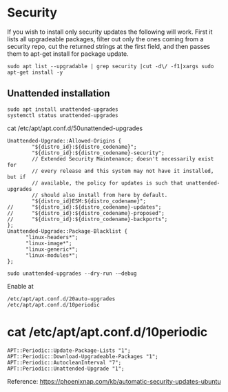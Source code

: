 
# Security
If you wish to install only security updates the following will work. First it lists all upgradeable packages, 
filter out only the ones coming from a security repo, cut the returned strings at the first field, 
and then passes them to apt-get install for package update.
```shell
sudo apt list --upgradable | grep security |cut -d\/ -f1|xargs sudo apt-get install -y
```


## Unattended installation
```shell
sudo apt install unattended-upgrades
systemctl status unattended-upgrades
```


cat /etc/apt/apt.conf.d/50unattended-upgrades
```shell
Unattended-Upgrade::Allowed-Origins {
        "${distro_id}:${distro_codename}";
        "${distro_id}:${distro_codename}-security";
        // Extended Security Maintenance; doesn't necessarily exist for
        // every release and this system may not have it installed, but if
        // available, the policy for updates is such that unattended-upgrades
        // should also install from here by default.
        "${distro_id}ESM:${distro_codename}";
//      "${distro_id}:${distro_codename}-updates";
//      "${distro_id}:${distro_codename}-proposed";
//      "${distro_id}:${distro_codename}-backports";
};
Unattended-Upgrade::Package-Blacklist {
      "linux-headers*";
      "linux-image*";
      "linux-generic*";
      "linux-modules*";
};
```


```shell
sudo unattended-upgrades --dry-run -–debug
```
Enable at 

```shell
/etc/apt/apt.conf.d/20auto-upgrades
/etc/apt/apt.conf.d/10periodic
```
# cat /etc/apt/apt.conf.d/10periodic
```shell
APT::Periodic::Update-Package-Lists "1";
APT::Periodic::Download-Upgradeable-Packages "1";
APT::Periodic::AutocleanInterval "7";
APT::Periodic::Unattended-Upgrade "1";
```
Reference:
https://phoenixnap.com/kb/automatic-security-updates-ubuntu
